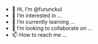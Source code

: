 - 👋 Hi, I’m @furunckul
- 👀 I’m interested in ...
- 🌱 I’m currently learning ...
- 💞️ I’m looking to collaborate on ...
- 📫 How to reach me ...

<!---
furunckul/furunckul is a ✨ special ✨ repository because its `README.md` (this file) appears on your GitHub profile.
You can click the Preview link to take a look at your changes.
--->
